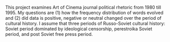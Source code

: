 This project examines Art of Cinema journal political rhetoric from 1980 till 1995.  My questions are (1) how the frequency distribution of words evolved and (2) did data is positive, negative or neutral changed over the period of cultural history. I assume that three periods of Russo-Soviet cultural history: Soviet period dominated by ideological censorship, perestroika Soviet period, and post Soviet free press period.

